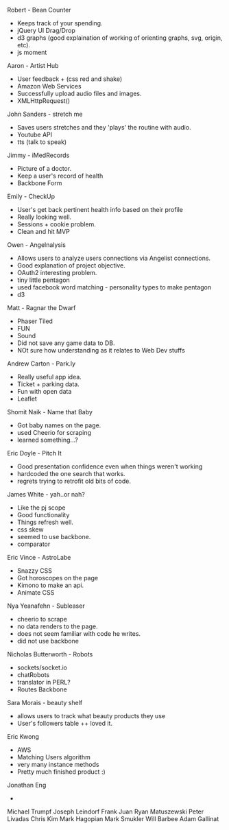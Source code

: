 Robert - Bean Counter

- Keeps track of your spending.  
- jQuery UI Drag/Drop
- d3 graphs (good explaination of working of orienting graphs, svg, origin, etc).
- js moment

Aaron - Artist Hub

- User feedback + (css red and shake)
- Amazon Web Services
- Successfully upload audio files and images.  
- XMLHttpRequest()

John Sanders - stretch me

- Saves users stretches and they 'plays' the routine with audio.
- Youtube API
- tts (talk to speak)

Jimmy - iMedRecords

- Picture of a doctor.
- Keep a user's record of health
- Backbone Form

Emily - CheckUp

- User's get back pertinent health info based on their profile
- Really looking well.
- Sessions + cookie problem.  
- Clean and hit MVP

Owen - Angelnalysis

- Allows users to analyze users connections via Angelist connections.
- Good explanation of project objective.
- OAuth2 interesting problem.
- tiny little pentagon
- used facebook word matching - personality types to make pentagon 
- d3

Matt - Ragnar the Dwarf

- Phaser Tiled
- FUN
- Sound
- Did not save any game data to DB.
- NOt sure how understanding as it relates to Web Dev stuffs

Andrew Carton - Park.ly

- Really useful app idea.
- Ticket + parking data.
- Fun with open data 
- Leaflet

Shomit Naik - Name that Baby

- Got baby names on the page.
- used Cheerio for scraping
- learned something...?

Eric Doyle - Pitch It

- Good presentation confidence even when things weren't working
- hardcoded the one search that works.
- regrets trying to retrofit old bits of code.

James White - yah..or nah?

- Like the pj scope
- Good functionality
- Things refresh well.
- css skew
- seemed to use backbone.
- comparator

Eric Vince - AstroLabe

- Snazzy CSS
- Got horoscopes on the page
- Kimono to make an api.
- Animate CSS 

Nya Yeanafehn - Subleaser

- cheerio to scrape	
- no data renders to the page.  
- does not seem familiar with code he writes.
- did not use backbone



Nicholas Butterworth - Robots

- sockets/socket.io
- chatRobots
- translator in PERL?
- Routes Backbone

Sara Morais - beauty shelf

- allows users to track what beauty products they use
- User's followers table ++ loved it.

Eric Kwong

- AWS
- Matching Users algorithm
- very many instance methods
- Pretty much finished product :)


Jonathan Eng

- 


Michael Trumpf
Joseph Leindorf
Frank Juan
Ryan Matuszewski
Peter Livadas
Chris Kim
Mark Hagopian
Mark Smukler
Will Barbee
Adam Gallinat




























